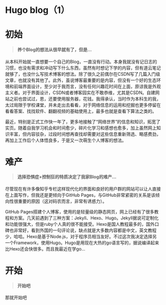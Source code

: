 # Hugo blog（1）


# 初始

> #### 养个Blog的想法从很早就有了，但是…

从本科开始就一直想要一个自己的Blog，一直没有行动。本身我就没有记日志的习惯，也没有需求和冲动写下什么东西，虽然有时想记下学的内容，但有道云笔记就够了，也没什么写技术博客的想法。除了很久之前偶尔在CSDN写了几篇入门级文章，也就没有其他了。此外，虽说博客最重要的是内容，但没有一个好的生态环境和前端界面设计，至少对于我而言，没有任何兴趣花时间在上面，原谅我是外观主义者。对于界面设计，CSDN或者博客园实在不敢恭维，尤其是CSDN。自建网站之前也尝试过，恩，还要使用服务器，花钱。我得承认，当时作为本科生的我，太过局限于学校课堂，并未走出去看看，对于网络信息的运用和挖掘也更多停留在看看答案、找找软件、翻翻视频的基础使用上，最多也就是查看下算法之类的。

最近，特别是正式工作快一年了，更多地接触了“网络世界”的信息和知识，拓宽了实页。随着自我学习机会和时间愈少，碎片化学习和感想也愈多，加上虽然网上知识丰富，但内容驳杂，过段时间想再查找却需要对这些信息重新筛选、略感费劲，再加上工作后个人体悟良多，于是又一次萌生个人博客的想法。



# 难产

> #### 选择恐惧症+控制狂的特质决定了我家Blog的难产...

尽管现在有许多像知乎专栏这样现代化的界面和良好的用户群的网站可以让人直接在上面写作，但我还是更倾向于GitHub Pages，与GitHub非常紧密的关系是该倾向性很重要的原因（这对码农而言，非常有诱惑力）。

GitHub Pages搭建个人博客，使用的是轻量级的静态网页，网上已经有了很多教程和方案。几天前遇到了三种方案：Jekyll、Hexo、Hugo。Jekyll据说可定制化和功能很强大，但是ruby个人真的很不能接受。Hexo是国人教程最多的，国外口碑也非常好，看到外国的一句评论说，缺点就是大多数内容都是中文，英文教程少，哈哈。Hexo是基于Node.js，对于程序员相当友好。不过这次我决定选择另一个Framework，使用Hugo。Hugo是用现在大热的go语言写的，据说编译起来比Hexo还会快很多。而且我最近在学go...



# 开始

> #### 开始吧

那就开始吧
